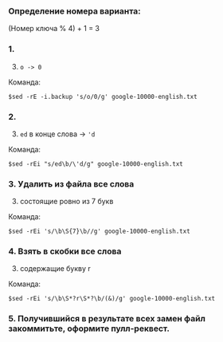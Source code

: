 ### Определение номера варианта:

(Номер ключа % 4) + 1 = 3

### 1.
3) `o -> 0`

Команда:

```
$sed -rE -i.backup 's/o/0/g' google-10000-english.txt
```

### 2.
3) `ed` в конце слова -> `'d`

Команда:

```
$sed -rEi "s/ed\b/\'d/g" google-10000-english.txt
```

### 3. Удалить из файла все слова
3) состоящие ровно из 7 букв

Команда:

```
$sed -rEi 's/\b\S{7}\b//g' google-10000-english.txt
```

### 4. Взять в скобки все слова
3) содержащие букву r

Команда:

```
$sed -rEi 's/\b\S*?r\S*?\b/(&)/g' google-10000-english.txt
```

### 5. Получившийся в результате всех замен файл закоммитьте, оформите пулл-реквест.
